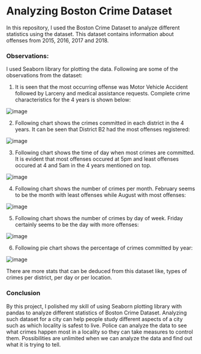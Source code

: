 # Analyzing Boston Crime Dataset
In this repository, I used the Boston Crime Dataset to analyze different statistics using the dataset. This dataset contains information about offenses from 2015, 2016, 2017 and 2018. 

### Observations:

I used Seaborn library for plotting the data. Following are some of the observations from the dataset:

1) It is seen that the most occurring offense was Motor Vehicle Accident followed by Larceny and medical assistance requests. Complete crime characteristics for the 4 years is shown below:

![image](https://user-images.githubusercontent.com/41015749/72670850-a1ffb900-3a10-11ea-91ad-dfdc347596c7.png)

2) Following chart shows the crimes committed in each district in the 4 years. It can be seen that District B2 had the most offenses registered:

![image](https://user-images.githubusercontent.com/41015749/72670928-80eb9800-3a11-11ea-8985-f82506652556.png)

3) Following chart shows the time of day when most crimes are committed. It is evident that most offenses occured at 5pm and least offenses occured at 4 and 5am in the 4 years mentioned on top.

![image](https://user-images.githubusercontent.com/41015749/72670955-babc9e80-3a11-11ea-9961-de7e08502a2c.png)

4) Following chart shows the number of crimes per month. February seems to be the month with least offenses while August with most offenses:

![image](https://user-images.githubusercontent.com/41015749/72671000-374f7d00-3a12-11ea-87b5-6382572bacc1.png)

5) Following chart shows the number of crimes by day of week. Friday certainly seems to be the day with more offenses:

![image](https://user-images.githubusercontent.com/41015749/72671028-7c73af00-3a12-11ea-8774-01c32be4cf66.png)

6) Following pie chart shows the percentage of crimes committed by year:

![image](https://user-images.githubusercontent.com/41015749/72671042-a331e580-3a12-11ea-89b8-c29314caeec1.png)

There are more stats that can be deduced from this dataset like, types of crimes per district, per day or per location.  

### Conclusion
By this project, I polished my skill of using Seaborn plotting library with pandas to analyze different statistics of Boston Crime Dataset. Analyzing such dataset for a city can help people study different aspects of a city such as which locality is safest to live. Police can analyze the data to see what crimes happen most in a locality so they can take measures to control them. Possibilities are unlimited when we can analyze the data and find out what it is trying to tell.

